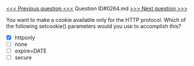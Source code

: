 [<<< Previous question <<<](0263.md)  Question ID#0264.md  [>>> Next question >>>](0265.md) 

You want to make a cookie available only for the HTTP protocol. Which of the following setcookie() parameters would you use to accomplish this?

- [x] httponly
- [ ] none
- [ ] expire=DATE
- [ ] secure
